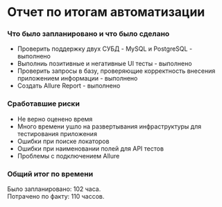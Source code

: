 # Отчет по итогам автоматизации
### Что было запланировано и что было сделано
* Проверить поддержку двух СУБД  - MySQL и PostgreSQL - выполнено
* Выполниь позитивные и негативные UI тесты  - выполнено
* Проверить запросы в базу, проверяющие корректность внесения приложением информации - выполнено
* Создать Allure Report - выполнено
### Сработавшие риски
* Не верно оценено время
* Много времени ушло на развертывания инфраструктуры для тестирования приложения
* Ошибки при поиске локаторов
* Ошибки при наименовании полей для API тестов
* Проблемы с подключением Allure

### Общий итог по времени
Было запланировано: 102 часа.  
Потрачено по факту: 110 чассов.